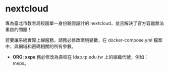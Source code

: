 # nextcloud

專為臺北市教育局校園單一身份驗證設計的 nextcloud，並且解決了官方容器無法重啟的問題！

若要讓系統實際上線服務，請務必修改環境變數，在 docker-compose.yml 檔案中，與網域和密碼相關的所有參數。

* __ORG: xxps__ 務必修改為貴校在 ldap.tp.edu.tw 上的組織代號，例如：meps。
